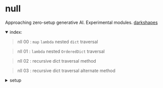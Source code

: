 # null

Approaching zero-setup generative AI. Experimental modules. [darkshapes](https://github.com/darkshapes/)

<details open><summary>
index:

</summary>

> nll 00 :
> `map` `lambda`  nested `dict` traversal

 > nll 01 :
 > `lambda` nested `OrderedDict` traversal

> nll 02 :
> recursive dict traversal method

> nll 03 :
> recursive dict traversal alternate method

</details>

<details><summary>
setup

</summary>

###### create virtual environment
> ```
> py -3.12 -m venv .venv_null
> ``` -->

###### activate (windows)
> ```
> Set-ExecutionPolicy Bypass -Scope Process -Force; .venv_null\Scripts\Activate.ps1
> ```

###### activate( linux | macos)
> ```
> .venv_null\bin\activate
> ```

###### upgrade pip
> ```
> python -m pip install --upgrade pip
> ```

###### install torch (nvidia/cuda device)
> ```
> pip install torch==2.3.1+cu121 torchvision torchaudio xformers --index-url https://download.pytorch.org/whl/cu121
> ```

###### install torch (apple/mps device)
> ```
> pip install torch torchvision torchaudio xformers flash-attn
> ```

###### clone repo
> ```
> git clone https://github.com/exdysa/null.git
> ```

###### install null
> ```
> pip install -e null
> ```

###### add environment variables (windows)
>
> $env:HF_HUB_OFFLINE = "True"; $env:DISABLE_TELEMETRY = "YES"; $env:GIT_LFS_SKIP_SMUDGE = "1"
>

###### add environment variables (linux/macos)
>
> export HF_HUB_OFFLINE=True && export DISABLE_TELEMETRY=YES && export GIT_LFS_SKIP_SMUDGE=1
>

##### clone metadata
> ```
> git clone https://huggingface.co/stabilityai/stable-diffusion-xl-base-1.0 null/metadata/STA-XL
> ```

</details>
